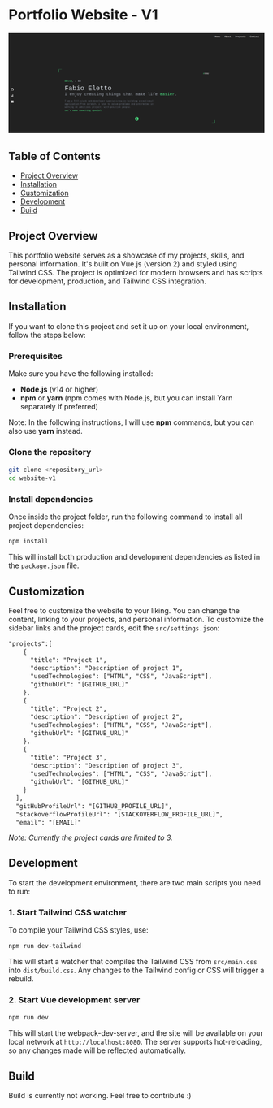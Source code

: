 # Portfolio Website - V1

![Website_Preview_v1](/Website_Preview.png)

## Table of Contents
- [Project Overview](#project-overview)
- [Installation](#installation)
- [Customization](#customization)
- [Development](#development)
- [Build](#build)

## Project Overview
This portfolio website serves as a showcase of my projects, skills, and personal information. It's built on Vue.js (version 2) and styled using Tailwind CSS. The project is optimized for modern browsers and has scripts for development, production, and Tailwind CSS integration.

## Installation
If you want to clone this project and set it up on your local environment, follow the steps below:

### Prerequisites
Make sure you have the following installed:
- **Node.js** (v14 or higher)
- **npm** or **yarn** (npm comes with Node.js, but you can install Yarn separately if preferred)

Note: In the following instructions, I will use **npm** commands, but you can also use **yarn** instead.

### Clone the repository

```bash
git clone <repository_url>
cd website-v1
```

### Install dependencies
Once inside the project folder, run the following command to install all project dependencies:

```bash
npm install
```
This will install both production and development dependencies as listed in the `package.json` file.

## Customization
Feel free to customize the website to your liking. You can change the content, linking to your projects, and personal information.
To customize the sidebar links and the project cards, edit the `src/settings.json`:
```
"projects":[
    {
      "title": "Project 1",
      "description": "Description of project 1",
      "usedTechnologies": ["HTML", "CSS", "JavaScript"],
      "githubUrl": "[GITHUB_URL]"
    },
    {
      "title": "Project 2",
      "description": "Description of project 2",
      "usedTechnologies": ["HTML", "CSS", "JavaScript"],
      "githubUrl": "[GITHUB_URL]"
    },
    {
      "title": "Project 3",
      "description": "Description of project 3",
      "usedTechnologies": ["HTML", "CSS", "JavaScript"],
      "githubUrl": "[GITHUB_URL]"
    }
  ],
  "gitHubProfileUrl": "[GITHUB_PROFILE_URL]",
  "stackoverflowProfileUrl": "[STACKOVERFLOW_PROFILE_URL]",
  "email": "[EMAIL]"
```
*Note: Currently the project cards are limited to 3.*

## Development
To start the development environment, there are two main scripts you need to run:

### 1. Start Tailwind CSS watcher
To compile your Tailwind CSS styles, use:
```bash
npm run dev-tailwind
```
This will start a watcher that compiles the Tailwind CSS from `src/main.css` into `dist/build.css`. Any changes to the Tailwind config or CSS will trigger a rebuild.

### 2. Start Vue development server
```bash
npm run dev
```
This will start the webpack-dev-server, and the site will be available on your local network at `http://localhost:8080`. The server supports hot-reloading, so any changes made will be reflected automatically.

## Build
Build is currently not working. Feel free to contribute :)
